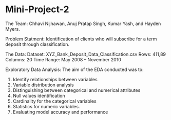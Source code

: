 # Mini-Project-2

The Team: 
Chhavi Nijhawan, Anuj Pratap Singh, Kumar Yash, and Hayden Myers.

Problem Statment: 
Identification of clients who will subscribe for a term deposit through classification.

The Data:
Dataset: XYZ_Bank_Deposit_Data_Classification.csv​
Rows: 411,89​
Columns: 20​
Time Range: May 2008 – November 2010


Exploratory Data Analysis:
The aim of the EDA conducted was to:​
1. Identify relationships between variables​
2. Variable distribution analysis​
3. Distinguishing between categorical and numerical attributes​
4. Null values identification​
5. Cardinality for the categorical variables​
6. Statistics for numeric variables.
7. Evaluating model accuracy and performance


